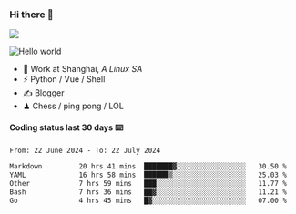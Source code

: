 ### Hi there 👋
![](https://komarev.com/ghpvc/?username=Xuhandsome)


<img src="https://github-readme-stats.vercel.app/api?username=XuHandsome&show_icons=true&theme=merko" alt="Hello world">

<br/>

- 🍻  Work at Shanghai, _A Linux SA_
- ⚡  Python / Vue / Shell
- ✍️  Blogger
- ♟  Chess / ping pong / LOL

#### Coding status last 30 days ⌨️

<!--START_SECTION:waka-->

```txt
From: 22 June 2024 - To: 22 July 2024

Markdown         20 hrs 41 mins  ███████▓░░░░░░░░░░░░░░░░░   30.50 %
YAML             16 hrs 58 mins  ██████▒░░░░░░░░░░░░░░░░░░   25.03 %
Other            7 hrs 59 mins   ███░░░░░░░░░░░░░░░░░░░░░░   11.77 %
Bash             7 hrs 36 mins   ██▓░░░░░░░░░░░░░░░░░░░░░░   11.21 %
Go               4 hrs 45 mins   █▓░░░░░░░░░░░░░░░░░░░░░░░   07.00 %
```

<!--END_SECTION:waka-->
